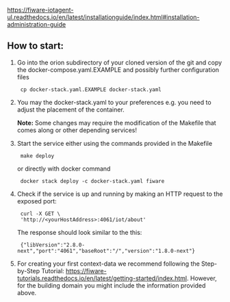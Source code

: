 https://fiware-iotagent-ul.readthedocs.io/en/latest/installationguide/index.html#installation-administration-guide


## How to start:

1. Go into the orion subdirectory of your cloned version of the git and copy the docker-compose.yaml.EXAMPLE and possibly further configuration files

        cp docker-stack.yaml.EXAMPLE docker-stack.yaml

2. You may the docker-stack.yaml to your preferences e.g. you need to
adjust the placement of the container.

      **Note:** Some changes may require the modification of the Makefile that comes
      along or other depending services!

3. Start the service either using the commands provided in the Makefile

        make deploy

      or directly with docker command

        docker stack deploy -c docker-stack.yaml fiware
4. Check if the service is up and running by making an HTTP request to the exposed port:

        curl -X GET \
        'http://<yourHostAddress>:4061/iot/about'

   The response should look similar to the this:

        {"libVersion":"2.8.0-next","port":"4061","baseRoot":"/","version":"1.8.0-next"}

5. For creating your first context-data we recommend following the Step-by-Step Tutorial:
    https://fiware-tutorials.readthedocs.io/en/latest/getting-started/index.html.
    However, for the building domain you might include the information provided above. 

